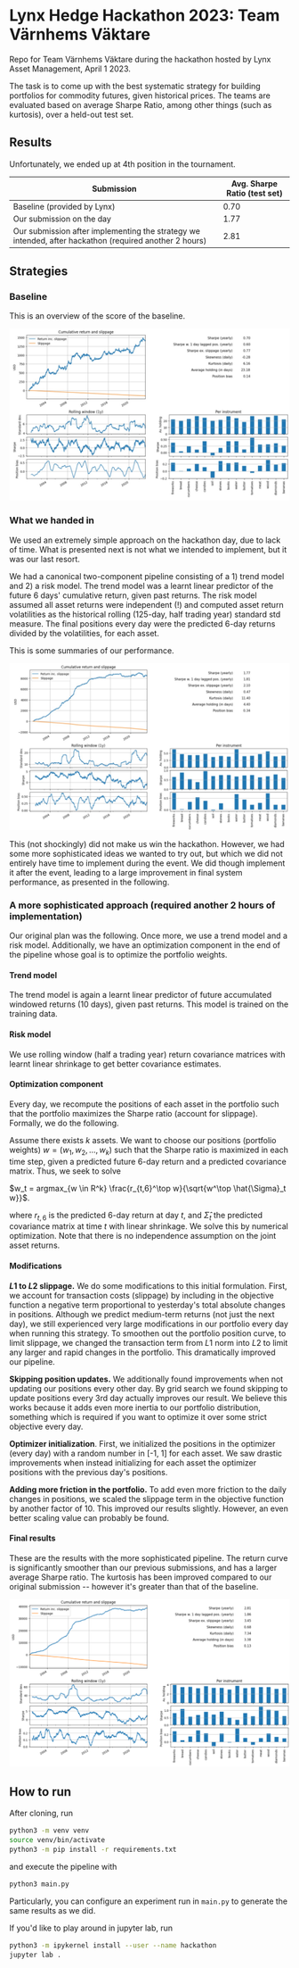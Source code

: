 # Lynx Hedge Hackathon 2023: Team Värnhems Väktare

Repo for Team Värnhems Väktare during the hackathon hosted by Lynx Asset Management, April 1 2023. 

The task is to come up with the best systematic strategy for building portfolios for commodity futures, given historical prices. The teams
are evaluated based on average Sharpe Ratio, among other things (such as kurtosis), over a held-out test set. 


## Results 

Unfortunately, we ended up at 4th position in the tournament. 

| Submission                                                                                             | Avg. Sharpe Ratio (test set) |
|--------------------------------------------------------------------------------------------------------|------------------------------|
| Baseline (provided by Lynx)                                                                            | 0.70                         |
| Our submission on the day                                                                              | 1.77                         |
| Our submission after implementing the strategy we intended, after hackathon (required another 2 hours) | 2.81                         |

## Strategies

### Baseline 

This is an overview of the score of the baseline.

![image](images/baseline.jpg)

### What we handed in

We used an extremely simple approach on the hackathon day, due to lack of time. What is presented next is not what we intended to implement, 
but it was our last resort. 

We had a canonical two-component pipeline consisting of a 1) trend model
and 2) a risk model. The trend model was a learnt linear predictor of the future 6 days' cumulative return, given past returns. The risk model
assumed all asset returns were independent (!) and computed asset return volatilities as the historical rolling (125-day, half trading year) 
standard std measure. The final positions every day were the predicted 6-day returns divided by the volatilities, for each asset.

This is some summaries of our performance. 

![image2](images/handed_in.jpg)

This (not shockingly) did not make us win the hackathon. However, we had some more sophisticated ideas we wanted to try out, but which we
did not entirely have time to implement during the event. We did though implement it after the event, leading to a large improvement in final 
system performance, as presented in the following.

### A more sophisticated approach (required another 2 hours of implementation)

Our original plan was the following. Once more, we use a trend model and a risk model. Additionally, we have an optimization component in the end 
of the pipeline whose goal is to optimize the portfolio weights.

#### Trend model 
The trend model is again a learnt linear predictor of future accumulated windowed returns (10 days), given past returns. 
This model is trained on the training data.

#### Risk model 
We use rolling window (half a trading year) return covariance matrices with learnt linear shrinkage to get better covariance estimates. 

#### Optimization component
Every day, we recompute the positions of each asset in the portfolio such that the portfolio maximizes the Sharpe ratio
(account for slippage). Formally, we do the following. 

Assume there exists $k$ assets. We want to choose our positions (portfolio weights) $w = (w_1, w_2, ..., w_k)$ such that the Sharpe ratio is 
maximized in each time step, given a predicted future 6-day return and a predicted covariance matrix. Thus, we seek to solve

$w_t = argmax_{w \in R^k} \frac{r_{t,6}^\top w}{\sqrt{w^\top \hat{\Sigma}_t w}}$.

where $r_{t,6}$ is the predicted 6-day return at day $t$, and $\hat{\Sigma}_{t}$ the predicted covariance matrix at time $t$ with linear shrinkage.
We solve this by numerical optimization. Note that there is no independence assumption on the joint asset returns. 

#### Modifications

**$L1$ to $L2$ slippage.** We do some modifications to this initial formulation. First, we account for transaction costs (slippage) by including in the objective function 
a negative term proportional to yesterday's total absolute changes in positions. Although we predict medium-term returns (not just the next day), we still
experienced very large modifications in our portfolio every day when running this strategy. To smoothen out the portfolio position curve, to limit slippage, 
we changed the transaction term from $L1$ norm into $L2$ to limit any larger and rapid changes in the portfolio. This dramatically improved our pipeline.

**Skipping position updates.** We additionally found improvements when not updating our positions every other day. By grid search we found skipping to 
update positions every 3rd day actually improves our result. We believe this works because it adds even more inertia to our portfolio distribution, something 
which is required if you want to optimize it over some strict objective every day. 

**Optimizer initialization**. First, we initialized the positions in the optimizer (every day) with a random number in [-1, 1] for each asset. We saw drastic 
improvements when instead initializing for each asset the optimizer positions with the previous day's positions.

**Adding more friction in the portfolio.** To add even more friction to the daily changes in positions, we scaled the slippage term in the objective 
function by another factor of 10. This improved our results slightly. However, an even better scaling value can probably be found. 

#### Final results

These are the results with the more sophisticated pipeline. The return curve is significantly smoother than our previous submissions, and has
a larger average Sharpe ratio. The kurtosis has been improved compared to our original submission -- however it's greater than that of the baseline.    

![image3](images/final_fixes_submission.png)

## How to run

After cloning, run 

```bash
python3 -m venv venv
source venv/bin/activate
python3 -m pip install -r requirements.txt
```

and execute the pipeline with 

```bash
python3 main.py 
```

 Particularly, you can configure an experiment run in `main.py` to 
generate the same results as we did.

If you'd like to play around in jupyter lab, run

```bash
python3 -m ipykernel install --user --name hackathon
jupyter lab .
```
